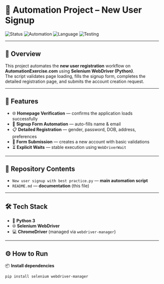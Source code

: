 # 🤖 Automation Project – New User Signup

![Status](https://img.shields.io/badge/Project-Completed-brightgreen)
![Automation](https://img.shields.io/badge/Tool-Selenium-blue)
![Language](https://img.shields.io/badge/Language-Python-yellow)
![Testing](https://img.shields.io/badge/Type-UI%20Automation-red)

---

## 📌 Overview
This project automates the **new user registration** workflow on **AutomationExercise.com** using **Selenium WebDriver (Python)**.  
The script validates page loading, fills the signup form, completes the detailed registration page, and submits the account creation request.

---

## 🚀 Features
- 🌐 **Homepage Verification** — confirms the application loads successfully  
- 📝 **Signup Form Automation** — auto-fills name & email  
- 📋 **Detailed Registration** — gender, password, DOB, address, preferences  
- 🔐 **Form Submission** — creates a new account with basic validations  
- ⏳ **Explicit Waits** — stable execution using `WebDriverWait`

---

## 📂 Repository Contents
- `New user signup with best practice.py` — **main automation script**
- `README.md` — **documentation** (this file)

---

## 🛠️ Tech Stack
- 🐍 **Python 3**
- 🌐 **Selenium WebDriver**
- 💻 **ChromeDriver** (managed via `webdriver-manager`)

---

## ⚙️ How to Run

📦 **Install dependencies**
```bash
pip install selenium webdriver-manager
